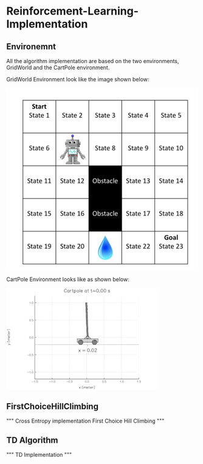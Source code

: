 # Reinforcement-Learning-Implementation

## Environemnt

All the algorithm implementation are based on the two environments, GridWorld and the CartPole environment.

GridWorld Environment look like the image shown below:

![alt text](image/GridWorld.png)


CartPole Environment looks like as shown below:

![alt text](image/cartpole.gif)


## FirstChoiceHillClimbing
"""
Cross Entropy implementation
First Choice Hill Climbing
"""



## TD Algorithm
"""
TD Implementation
"""

